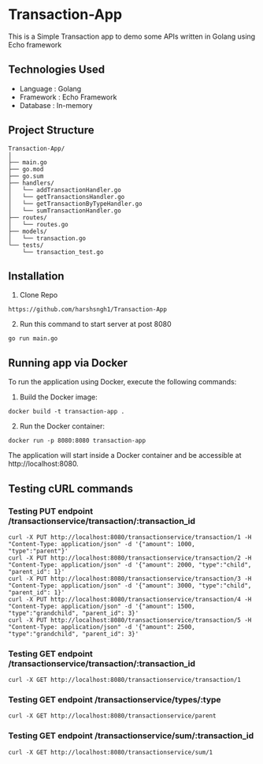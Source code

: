 # Transaction-App

This is a Simple Transaction app to demo some APIs written in Golang using Echo framework

## Technologies Used
- Language : Golang
- Framework : Echo Framework
- Database : In-memory

## Project Structure

```
Transaction-App/
│
├── main.go
├── go.mod
├── go.sum
├── handlers/
│   └── addTransactionHandler.go
│   └── getTransactionsHandler.go
│   └── getTransactionByTypeHandler.go
│   └── sumTransactionHandler.go
├── routes/
│   └── routes.go
├── models/
│   └── transaction.go
└── tests/
    └── transaction_test.go
```
## Installation

1. Clone Repo
```
https://github.com/harshsngh1/Transaction-App
```

2. Run this command to start server at post 8080
```
go run main.go
```
## Running app via Docker
To run the application using Docker, execute the following commands:
1. Build the Docker image:
```
docker build -t transaction-app .
```

2. Run the Docker container:
```
docker run -p 8080:8080 transaction-app
```
The application will start inside a Docker container and be accessible at http://localhost:8080.

## Testing cURL commands
### Testing PUT endpoint /transactionservice/transaction/:transaction_id 
```
curl -X PUT http://localhost:8080/transactionservice/transaction/1 -H "Content-Type: application/json" -d '{"amount": 1000, "type":"parent"}' 
curl -X PUT http://localhost:8080/transactionservice/transaction/2 -H "Content-Type: application/json" -d '{"amount": 2000, "type":"child", "parent_id": 1}'
curl -X PUT http://localhost:8080/transactionservice/transaction/3 -H "Content-Type: application/json" -d '{"amount": 3000, "type":"child", "parent_id": 1}'
curl -X PUT http://localhost:8080/transactionservice/transaction/4 -H "Content-Type: application/json" -d '{"amount": 1500, "type":"grandchild", "parent_id": 3}'
curl -X PUT http://localhost:8080/transactionservice/transaction/5 -H "Content-Type: application/json" -d '{"amount": 2500, "type":"grandchild", "parent_id": 3}'
```
### Testing GET endpoint /transactionservice/transaction/:transaction_id
```
curl -X GET http://localhost:8080/transactionservice/transaction/1
```
### Testing GET endpoint /transactionservice/types/:type
```
curl -X GET http://localhost:8080/transactionservice/parent
```
### Testing GET endpoint /transactionservice/sum/:transaction_id
```
curl -X GET http://localhost:8080/transactionservice/sum/1
```
